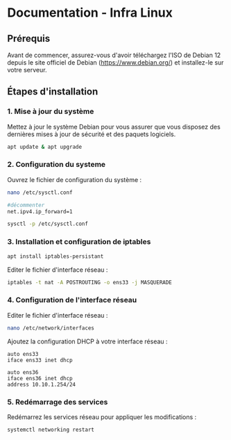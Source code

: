 
# Documentation - Infra Linux

## Prérequis

Avant de commencer, assurez-vous d'avoir téléchargez l'ISO de Debian 12 depuis le site officiel de Debian (https://www.debian.org/) et installez-le sur votre serveur.

## Étapes d'installation

### 1. Mise à jour du système
Mettez à jour le système Debian pour vous assurer que vous disposez des dernières mises à jour de sécurité et des paquets logiciels.
```bash
apt update & apt upgrade
```

### 2. Configuration du systeme
Ouvrez le fichier de configuration du système :
```bash
nano /etc/sysctl.conf

#décommenter
net.ipv4.ip_forward=1
```
```bash
sysctl -p /etc/sysctl.conf
```

### 3. Installation et configuration de iptables
```bash
apt install iptables-persistant
```
Editer le fichier d'interface réseau :
```bash
iptables -t nat -A POSTROUTING -o ens33 -j MASQUERADE
```

### 4. Configuration de l'interface réseau
Editer le fichier d'interface réseau :
```bash
nano /etc/network/interfaces
```
Ajoutez la configuration DHCP à votre interface réseau :
```plaintext
auto ens33
iface ens33 inet dhcp

auto ens36
iface ens36 inet dhcp
address 10.10.1.254/24
```
### 5. Redémarrage des services
Redémarrez les services réseau pour appliquer les modifications :
```bash
systemctl networking restart
```
